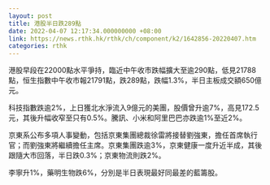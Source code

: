 ```yaml
---
layout: post
title: 港股半日跌289點
date: 2022-04-07 12:17:34.000000000 +08:00
link: https://news.rthk.hk/rthk/ch/component/k2/1642856-20220407.htm
categories: rthk
---
```


港股早段在22000點水平爭持，臨近中午收市跌幅擴大至逾290點，低見21788點，恒生指數中午收市報21791點，跌289點，跌幅1.3%，半日主板成交額650億元。

科技指數跌逾2%，上日獲北水淨流入9億元的美團，股價曾升逾7%，高見172.5元，其後升幅收窄至只有0.5%。騰訊、小米和阿里巴巴亦跌逾1%至近2%。

京東系公布多項人事變動，包括京東集團總裁徐雷將接替劉強東，擔任首席執行官；而劉強東將繼續擔任主席。京東集團跌逾3%，京東健康一度升近半成，其後跟隨大市回落，半日跌0.3%；京東物流則跌2%。

李寧升1%，藥明生物跌6%，分別是半日表現最好同最差的藍籌股。
